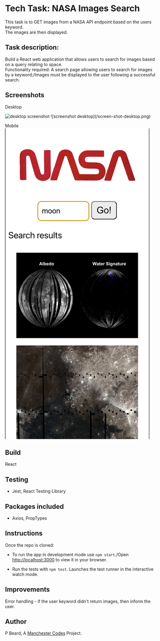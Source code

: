 # Tech Task: NASA Images Search

This task is to GET images from a NASA API endpoint based on the users keyword.  
The images are then displayed.

## Task description:

Build a React web application that allows users to search for images based on a query relating to space.  
Functionality required: A search page allowing users to search for images by a keyword;/Images must be displayed to the user following a successful search.

## Screenshots

Desktop  

<img src="/blob/develop/screen-shot-desktop.png" alt="desktop screenshot" width="60%">
![screenshot desktop](/screen-shot-desktop.png)

Mobile  
![screenshot mobil](/screen-shot-mobile.png)

## Build

React

## Testing

* Jest, React Testing Library

## Packages included

* Axios, PropTypes

## Instructions

Once the repo is cloned:

* To run the app in development mode use `npm start`./Open [http://localhost:3000](http://localhost:3000) to view it in your browser. 

* Run the tests with `npm test`. Launches the test runner in the interactive watch mode. 

## Improvements

Error handling - if the user keyword didn't return images, then inform the user.

## Author

P Beard, A [Manchester Codes](https://www.manchestercodes.com/) Project.